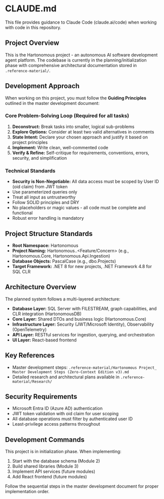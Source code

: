 # CLAUDE.md

This file provides guidance to Claude Code (claude.ai/code) when working with code in this repository.

## Project Overview

This is the Hartonomous project - an autonomous AI software development agent platform. The codebase is currently in the planning/initialization phase with comprehensive architectural documentation stored in `.reference-material/`.

## Development Approach

When working on this project, you must follow the **Guiding Principles** outlined in the master development document:

### Core Problem-Solving Loop (Required for all tasks)
1. **Deconstruct:** Break tasks into smaller, logical sub-problems
2. **Explore Options:** Consider at least two valid alternatives in comments
3. **State Intent:** Declare your chosen approach and justify it based on project principles
4. **Implement:** Write clean, well-commented code
5. **Verify & Refine:** Self-critique for requirements, conventions, errors, security, and simplification

### Technical Standards
- **Security is Non-Negotiable:** All data access must be scoped by User ID (oid claim) from JWT token
- Use parameterized queries only
- Treat all input as untrustworthy
- Follow SOLID principles and DRY
- No placeholders or magic values - all code must be complete and functional
- Robust error handling is mandatory

## Project Structure Standards

- **Root Namespace:** Hartonomous
- **Project Naming:** Hartonomous.<Layer>.<Feature/Concern> (e.g., Hartonomous.Core, Hartonomous.Api.Ingestion)
- **Database Objects:** PascalCase (e.g., dbo.Projects)
- **Target Framework:** .NET 8 for new projects, .NET Framework 4.8 for SQL CLR

## Architecture Overview

The planned system follows a multi-layered architecture:

- **Database Layer:** SQL Server with FILESTREAM, graph capabilities, and CLR integration (HartonomousDB)
- **Core Layer:** Shared DTOs and business logic (Hartonomous.Core)
- **Infrastructure Layer:** Security (JWT/Microsoft Identity), Observability (OpenTelemetry)
- **API Layer:** RESTful services for ingestion, querying, and orchestration
- **UI Layer:** React-based frontend

## Key References

- Master development steps: `.reference-material/Hartonomous Project_ Master Development Steps (Zero-Context Edition v3).md`
- Detailed research and architectural plans available in `.reference-material/Research/`

## Security Requirements

- Microsoft Entra ID (Azure AD) authentication
- JWT token validation with oid claim for user scoping
- All database operations must filter by authenticated user ID
- Least-privilege access patterns throughout

## Development Commands

This project is in initialization phase. When implementing:

1. Start with the database schema (Module 2)
2. Build shared libraries (Module 3)
3. Implement API services (future modules)
4. Add React frontend (future modules)

Follow the sequential steps in the master development document for proper implementation order.